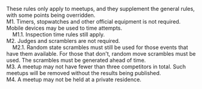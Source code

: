 These rules only apply to meetups, and they supplement the general rules, with some points being overridden.\
M1. Timers, stopwatches and other official equipment is not required. Mobile devices may be used to time attempts.\
&nbsp;&nbsp;&nbsp;&nbsp;M1.1. Inspection time rules still apply.\
M2. Judges and scramblers are not required.\
&nbsp;&nbsp;&nbsp;&nbsp;M2.1. Random state scrambles must still be used for those events that have them available. For
those that don't, random move scrambles must be used. The scrambles must be generated ahead of time.\
M3. A meetup may not have fewer than three competitors in total. Such meetups will be removed without the results being
published.\
M4. A meetup may not be held at a private residence.
